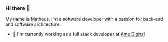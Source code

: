 ### Hi there 👋

My name is Matheus. I’m a software developer with a passion for back-end and software architecture.

- 🔭 I'm currently working as a full stack developer at [Ame Digital](https://www.amedigital.com/)
